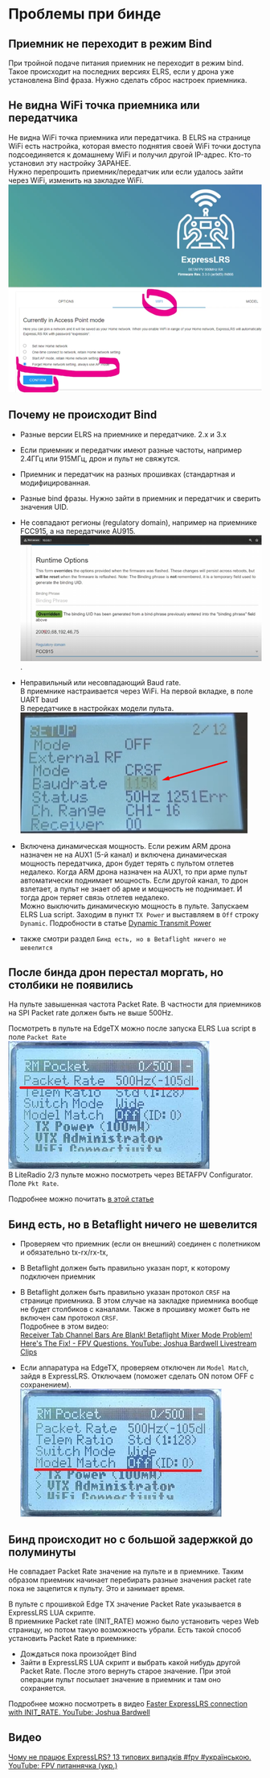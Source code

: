 # Проблемы при бинде

## Приемник не переходит в режим Bind
При тройной подаче питания приемник не переходит в режим bind. Такое происходит на последних версиях ELRS, если у дрона уже установлена Bind фраза. Нужно сделать сброс настроек приемника.  

## Не видна WiFi точка приемника или передатчика
Не видна WiFi точка приемника или передатчика. В ELRS на странице WiFi есть настройка, которая вместо поднятия своей WiFi точки доступа подсоединяется к домашнему WiFi и получил другой IP-адрес. Кто-то установил эту настройку ЗАРАНЕЕ.  
Нужно перепрошить приемник/передатчик или если удалось зайти через WiFi, изменить на закладке WiFi.  
![](ELRS_Home_WiFi.png)  

## Почему не происходит Bind
- Разные версии ELRS на приемнике и передатчике. 2.x и 3.x   

- Если приемник и передатчик имеют разные частоты, например 2.4ГГц или 915МГц, дрон и пульт не свяжутся.  

- Приемник и передатчик на разных прошивках (стандартная и модифицированная.  

- Разные bind фразы. Нужно зайти в приемник и передатчик и сверить значения UID.  

- Не совпадают регионы (regulatory domain), например на приемнике FCC915, а на передатчике AU915.  
![](ELRS_Region.png).  

- Неправильный или несовпадающий Baud rate.  
В приемнике настраивается через WiFi. На первой вкладке, в поле UART baud  
В передатчике в настройках модели пульта.  
![](EdgeTX_Baudrate.png)  

- Включена динамическая мощность. Если режим ARM дрона назначен не на AUX1 (5-й канал) и включена динамическая мощность передатчика, дрон будет терять с пультом отлетев недалеко. Когда ARM дрона назначен на AUX1, то при арме пульт автоматически поднимает мощность. Если другой канал, то дрон взлетает, а пульт не знает об арме и мощность не поднимает. И тогда дрон теряет связь отлетев недалеко.  
Можно выключить динамическую мощность в пульте. Запускаем ELRS Lua script. Заходим в пункт `TX Power` и выставляем в `Off` строку `Dynamic`. Подробности в статье [Dynamic Transmit Power](https://www.expresslrs.org/software/dynamic-transmit-power/)  

- также смотри раздел `Бинд есть, но в Betaflight ничего не шевелится`

## После бинда дрон перестал моргать, но столбики не появились
На пульте завышенная частота Packet Rate. В частности для приемников на SPI Packet rate должен быть не выше 500Hz.  

Посмотреть в пульте на EdgeTX можно после запуска ELRS Lua script в поле `Packet Rate`
![](Packet_Rate.png)  
В LiteRadio 2/3 пульте можно посмотреть через BETAFPV Configurator. Поле `Pkt Rate`.

Подробнее можно почитать [в этой статье](./../10_Аппаратура(Пульты)/10_Модели/10_Radiomaster/01_Pocket/12_Bind_с_Meteor85.md)  

## Бинд есть, но в Betaflight ничего не шевелится
- Проверяем что приемник (если он внешний) соединен с полетником и обязательно tx-rx/rx-tx,  

- В Betaflight должен быть правильно указан порт, к которому подключен приемник  

- В Betaflight должен быть правильно указан протокол `CRSF` на странице приемника. В этом случае на закладке приемника вообще не будет столбиков с каналами. Также в прошивку может быть не включен сам протокол `CRSF`.  
Подробнее в этом видео:  
[Receiver Tab Channel Bars Are Blank! Betaflight Mixer Mode Problem! Here's The Fix! - FPV Questions. YouTube: Joshua Bardwell Livestream Clips](https://www.youtube.com/watch?v=m8J4SILuNFI)  

- Если аппаратура на EdgeTX, проверяем отключен ли `Model Match`, зайдя в ExpressLRS. Отключаем (поможет сделать ON потом OFF с сохранением).  
![](Model_Match.jpg)  

## Бинд происходит но с большой задержкой до полуминуты
Не совпадает Packet Rate значение на пульте и в приемнике. Таким образом приемник начинает перебирать разные значения packet rate пока не зацепится к пульту. Это и занимает время.  

В пульте с прошивкой Edge TX значение Packet Rate указывается в ExpressLRS LUA скрипте.  
В приемнике Packet rate (INIT_RATE) можно было установить через Web страницу, но потом такую возможность убрали. Есть такой способ установить Packet Rate в приемнике:  
- Дождаться пока произойдет Bind  
- Зайти в ExpressLRS LUA скрипт и выбрать какой нибудь другой Packet Rate. После этого вернуть старое значение. При этой операции пульт посылает значение в приемник и там оно сохраняется.

Подробнее можно посмотреть в видео [Faster ExpressLRS connection with INIT_RATE. YouTube: Joshua Bardwell](https://www.youtube.com/watch?v=5O_yVANwYys)

## Видео
[Чому не працює ExpressLRS? 13 типових випадків #fpv #українською. YouTube: FPV питаннячка (укр.)](https://www.youtube.com/watch?v=ffJMgkCRWZk)




